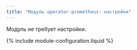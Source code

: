 ```yaml
---
title: "Модуль operator-prometheus: настройки"
---
```


Модуль не требует настройки.

{% include module-configuration.liquid %}
